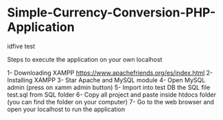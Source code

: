 # Simple-Currency-Conversion-PHP-Application
idfive test

Steps to execute the application on your own localhost

1- Downloading XAMPP  https://www.apachefriends.org/es/index.html
2- Installing XAMPP
3- Star Apache and MySQL module
4- Open MySQL admin (press on xamm admin button)
5- Import into test DB the SQL file test.sql from SQL folder
6- Copy all project and paste inside htdocs folder (you can find the folder on your computer)
7- Go to the web browser and open your localhost to run the application

